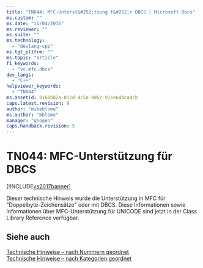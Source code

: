 ```yaml
---
title: "TN044: MFC-Unterst&#252;tzung f&#252;r DBCS | Microsoft Docs"
ms.custom: ""
ms.date: "11/04/2016"
ms.reviewer: ""
ms.suite: ""
ms.technology: 
  - "devlang-cpp"
ms.tgt_pltfrm: ""
ms.topic: "article"
f1_keywords: 
  - "vc.mfc.dbcs"
dev_langs: 
  - "C++"
helpviewer_keywords: 
  - "TN044"
ms.assetid: 8160bb2a-012d-4c5a-b05c-91ee6d4ca4cb
caps.latest.revision: 9
author: "mikeblome"
ms.author: "mblome"
manager: "ghogen"
caps.handback.revision: 5
---
```

# TN044: MFC-Unterst&#252;tzung f&#252;r DBCS
[!INCLUDE[vs2017banner](../assembler/inline/includes/vs2017banner.md)]

Dieser technische Hinweis wurde die Unterstützung in MFC für "Doppelbyte\-Zeichensätze" oder mit DBCS.  Diese Informationen sowie Informationen über MFC\-Unterstützung für UNICODE sind jetzt in der Class Library Reference verfügbar.  
  
## Siehe auch  
 [Technische Hinweise – nach Nummern geordnet](../mfc/technical-notes-by-number.md)   
 [Technische Hinweise – nach Kategorien geordnet](../mfc/technical-notes-by-category.md)